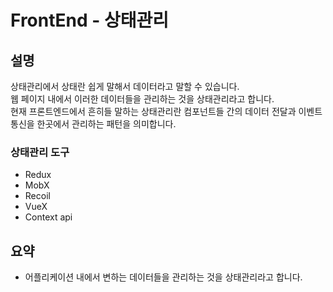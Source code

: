 # FrontEnd - 상태관리

## 설명
상태관리에서 상태란 쉽게 말해서 데이터라고 말할 수 있습니다.   
웹 페이지 내에서 이러한 데이터들을 관리하는 것을 상태관리라고 합니다.   
현재 프론트엔드에서 흔히들 말하는 상태관리란 컴포넌트들 간의 데이터 전달과 이벤트 통신을 한곳에서 관리하는 패턴을 의미합니다.   

### 상태관리 도구
- Redux
- MobX
- Recoil
- VueX
- Context api

## 요약 
- 어플리케이션 내에서 변하는 데이터들을 관리하는 것을 상태관리라고 합니다.
